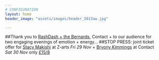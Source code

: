 ```yaml
---
# CONFIGURATION
layout: home
header_image: "assets/images/header_2013aw.jpg"

---
```

##Thank you to [RashDash + the Bernards](/current/2013-autumnwinter/rashdash), Contact + to our audience for two engaging evenings of emotion + energy...
##STOP PRESS: joint ticket offer for [Stacy Makishi](/current/2013-autumnwinter/rashdash) at Z-arts *Fri 29 Nov* + [Bryony Kimmings](http://contactmcr.com/whats-on/6039-bryony-kimmings-credible-likable-superstar-role-model/) at Contact *Sat 30 Nov* only [£15/8](http://contactmcr.com/whats-on/10252-stacy-makishi-the-falsettos/booking/)
